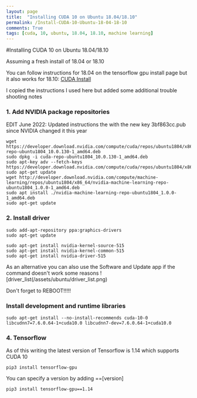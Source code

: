 ```yaml
---
layout: page
title:  "Installing CUDA 10 on Ubuntu 18.04/18.10"
permalink: /Install-CUDA-10-Ubuntu-18-04-18-10
comments: True
tags: [cuda, 10, ubuntu, 18.04, 18.10, machine learning]
---
```


#Installing CUDA 10 on Ubuntu 18.04/18.10

Assuming a fresh install of 18.04 or 18.10

You can follow instructions for 18.04 on the tensorflow gpu install page but it also works for 18.10:
[CUDA Install](https://www.tensorflow.org/install/gpu)

I copied the instructions I used here but added some additional trouble shooting notes


### 1. Add NVIDIA package repositories

EDIT June 2022: Updated instructions the with the new key 3bf863cc.pub since NVIDIA changed it this year 
```
wget https://developer.download.nvidia.com/compute/cuda/repos/ubuntu1804/x86_64/cuda-repo-ubuntu1804_10.0.130-1_amd64.deb
sudo dpkg -i cuda-repo-ubuntu1804_10.0.130-1_amd64.deb
sudo apt-key adv --fetch-keys https://developer.download.nvidia.com/compute/cuda/repos/ubuntu1804/x86_64/3bf863cc.pub
sudo apt-get update
wget http://developer.download.nvidia.com/compute/machine-learning/repos/ubuntu1804/x86_64/nvidia-machine-learning-repo-ubuntu1804_1.0.0-1_amd64.deb
sudo apt install ./nvidia-machine-learning-repo-ubuntu1804_1.0.0-1_amd64.deb
sudo apt-get update
```


### 2. Install driver
```
sudo add-apt-repository ppa:graphics-drivers
sudo apt-get update
```

```
sudo apt-get install nvidia-kernel-source-515
sudo apt-get install nvidia-kernel-common-515
sudo apt-get install nvidia-driver-515
```

As an alternative you can also use the Software and Update app if the command doesn't work some reasons
![driver_list(/assets/ubuntu/driver_list.png)


Don't forget to REBOOT!!!!!


### Install development and runtime libraries
```
sudo apt-get install --no-install-recommends cuda-10-0 libcudnn7=7.6.0.64-1+cuda10.0 libcudnn7-dev=7.6.0.64-1+cuda10.0
```

### 4. Tensorflow

As of this writing the latest version of Tensorflow is 1.14 which supports CUDA 10

```
pip3 install tensorflow-gpu
```

You can specify a version by adding ==[version]
```
pip3 install tensorflow-gpu==1.14
```


